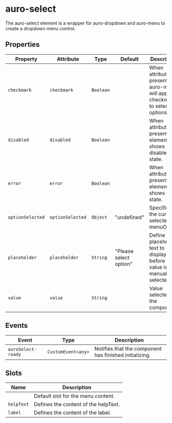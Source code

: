 # auro-select

The auro-select element is a wrapper for auro-dropdown and auro-menu to create a dropdown menu control.

## Properties

| Property         | Attribute        | Type      | Default                | Description                                      |
|------------------|------------------|-----------|------------------------|--------------------------------------------------|
| `checkmark`      | `checkmark`      | `Boolean` |                        | When attribute is present auro-menu will apply checkmarks to selected options. |
| `disabled`       | `disabled`       | `Boolean` |                        | When attribute is present element shows disabled state. |
| `error`          | `error`          | `Boolean` |                        | When attribute is present element shows error state. |
| `optionSelected` | `optionSelected` | `Object`  | "undefined"            | Specifies the current selected menuOption.       |
| `placeholder`    | `placeholder`    | `String`  | "Please select option" | Define placeholder text to display before a value is manually selected. |
| `value`          | `value`          | `String`  |                        | Value selected for the component.                |

## Events

| Event              | Type               | Description                                      |
|--------------------|--------------------|--------------------------------------------------|
| `auroSelect-ready` | `CustomEvent<any>` | Notifies that the component has finished initializing. |

## Slots

| Name       | Description                          |
|------------|--------------------------------------|
|            | Default slot for the menu content.   |
| `helpText` | Defines the content of the helpText. |
| `label`    | Defines the content of the label.    |
